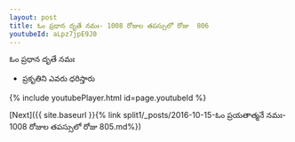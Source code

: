 ```yaml
---
layout: post
title: ఓం ప్రధాన దృతే నమః- 1008 రోజుల తపస్సులో రోజు  806
youtubeId: aLpz7jpE9J0
---
```

 
 
 ఓం ప్రధాన దృతే నమః  
 
 -  ప్రకృతిని ఎవరు ధరిస్తారు 
 
  
 
  
 
 
 
 
 
 


{% include youtubePlayer.html id=page.youtubeId %}
 
[Next]({{ site.baseurl }}{% link  split1/_posts/2016-10-15-ఓం ప్రయతాత్మనే నమః- 1008 రోజుల తపస్సులో రోజు  805.md%})
 
